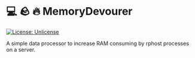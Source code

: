 # 💻 🪨 🔥 MemoryDevourer

[![License: Unlicense](https://img.shields.io/badge/license-Unlicense-blue.svg)](http://unlicense.org/)

A simple data processor to increase RAM consuming by rphost processes on a server.

